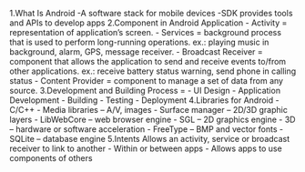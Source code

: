 1.What Is Android
-A software stack for mobile devices
-SDK provides tools and APIs to develop apps
2.Component in Android Application - Activity = representation of application’s screen. - Services = background process that is used to perform long-running operations.
ex.: playing music in background, alarm, GPS, message receiver. - Broadcast Receiver = component that allows the application to send and receive events to/from other applications.
ex.: receive battery status warning, send phone in calling status - Content Provider = component to manage a set of data from any source.
3.Development and Building Process = - UI Design - Application Development - Building - Testing - Deployment
4.Libraries for Android - C/C++ - Media libraries – A/V, images - Surface manager – 2D/3D graphic layers - LibWebCore – web browser engine - SGL – 2D graphics engine - 3D – hardware or software acceleration - FreeType – BMP and vector fonts - SQLite – database engine
5.Intents
Allows an activity, service or broadcast receiver to link to another - Within or between apps - Allows apps to use components of others
